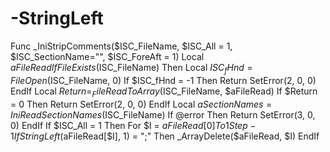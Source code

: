 # -StringLeft
Func _IniStripComments($ISC_FileName, $ISC_All = 1, $ISC_SectionName="", $ISC_ForeAft = 1)  Local $aFileRead  If FileExists($ISC_FileName) Then   Local $ISC_fHnd = FileOpen($ISC_FileName, 0)   If $ISC_fHnd = -1 Then    Return SetError(2, 0, 0)   EndIf   Local $Return = _FileReadToArray($ISC_FileName, $aFileRead)   If $Return = 0 Then    Return SetError(2, 0, 0)   EndIf   Local $aSectionNames = IniReadSectionNames($ISC_FileName)   If @error Then    Return SetError(3, 0, 0)   EndIf   If $ISC_All = 1 Then    For $I = $aFileRead[0] To 1 Step -1     If StringLeft($aFileRead[$I], 1) = ";" Then      _ArrayDelete($aFileRead, $I)     EndIf
